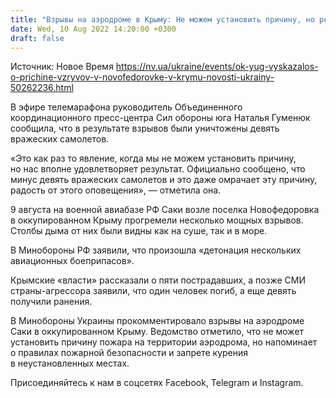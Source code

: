```yaml
---
title: "Взрывы на аэродроме в Крыму: Не можем установить причину, но результат нас устраивает — командование Юг"
date: Wed, 10 Aug 2022 14:20:00 +0300
draft: false
---
```

Источник: Новое Время https://nv.ua/ukraine/events/ok-yug-vyskazalos-o-prichine-vzryvov-v-novofedorovke-v-krymu-novosti-ukrainy-50262236.html


В эфире телемарафона руководитель Объединенного координационного пресс-центра Сил обороны юга Наталья Гуменюк сообщила, что в результате взрывов были уничтожены девять вражеских самолетов.

«Это как раз то явление, когда мы не можем установить причину, но нас вполне удовлетворяет результат. Официально сообщено, что минус девять вражеских самолетов и это даже омрачает эту причину, радость от этого оповещения», — отметила она.

9 августа на военной авиабазе РФ Саки возле поселка Новофедоровка в оккупированном Крыму прогремели несколько мощных взрывов. Столбы дыма от них были видны как на суше, так и в море.

В Минобороны РФ заявили, что произошла «детонация нескольких авиационных боеприпасов».

Крымские «власти» рассказали о пяти пострадавших, а позже СМИ страны-агрессора заявили, что один человек погиб, а еще девять получили ранения.

В Минобороны Украины прокомментировало взрывы на аэродроме Саки в оккупированном Крыму. Ведомство отметило, что не может установить причину пожара на территории аэродрома, но напоминает о правилах пожарной безопасности и запрете курения в неустановленных местах.

Присоединяйтесь к нам в соцсетях Facebook, Telegram и Instagram.

